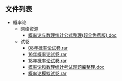 
## 文件列表

- 概率论
    - 网络资源
        - [概率论与数理统计公式整理(超全免费版).doc](https://gitee.com/OpenWyu/wyu-courses-lib/raw/master/概率论/网络资源/概率论与数理统计公式整理(超全免费版).doc)
    - 试卷
        - [08年概率论试卷.rar](https://gitee.com/OpenWyu/wyu-courses-lib/raw/master/概率论/试卷/08年概率论试卷.rar)
        - [16年概率论试卷.rar](https://gitee.com/OpenWyu/wyu-courses-lib/raw/master/概率论/试卷/16年概率论试卷.rar)
        - [18年概率论试卷.rar](https://gitee.com/OpenWyu/wyu-courses-lib/raw/master/概率论/试卷/18年概率论试卷.rar)
        - [概率论和数理统计考试题题库整理.doc](https://gitee.com/OpenWyu/wyu-courses-lib/raw/master/概率论/试卷/概率论和数理统计考试题题库整理.doc)
        - [概率论模拟试卷.rar](https://gitee.com/OpenWyu/wyu-courses-lib/raw/master/概率论/试卷/概率论模拟试卷.rar)
